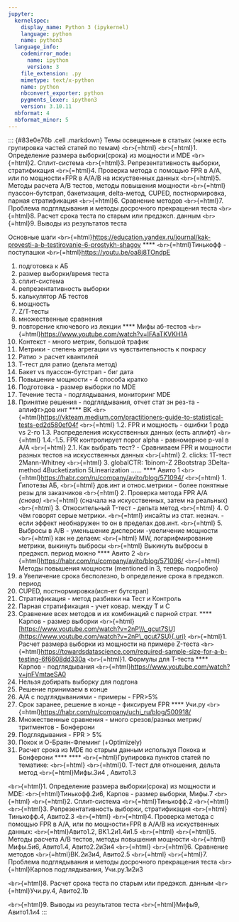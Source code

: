 ```yaml
---
jupyter:
  kernelspec:
    display_name: Python 3 (ipykernel)
    language: python
    name: python3
  language_info:
    codemirror_mode:
      name: ipython
      version: 3
    file_extension: .py
    mimetype: text/x-python
    name: python
    nbconvert_exporter: python
    pygments_lexer: ipython3
    version: 3.10.11
  nbformat: 4
  nbformat_minor: 5
---
```


::: {#83e0e76b .cell .markdown}
Темы освещенные в статьях (ниже есть групировка частей статей по темам)
`<br>`{=html} `<br>`{=html}1. Определение размера выборки(срока) из
мощности и MDE `<br>`{=html}2. Сплит-система `<br>`{=html}3.
Репрезентативность выборки, стратификация `<br>`{=html}4. Проверка
метода с помощью FPR в A/A, или по мощности+FPR в A/A/B на искуственных
данных `<br>`{=html}5. Методы расчета А/B тестов, методы повышения
мощности `<br>`{=html}пуассон-бутстрап, бакетизация, delta-метод, CUPED,
постнормировка, парная стратификация `<br>`{=html}6. Сравнение методов
`<br>`{=html}7. Проблема подглядывания и методы досрочного прекращения
теста `<br>`{=html}8. Расчет срока теста по старым или предэксп. данным
`<br>`{=html}9. Выводы из результатов теста

Основные шаги
`<br>`{=html}<https://education.yandex.ru/journal/kak-provesti-a-b-testirovanie-6-prostykh-shagov>
\*\*\*\* `<br>`{=html}Тинькофф - поступашки
`<br>`{=html}<https://youtu.be/oa8j8TOndpE>

1.  подготовка к АБ
2.  размер выборки/время теста
3.  сплит-система
4.  репрезентативность выборки
5.  калькулятор АБ тестов
6.  мощность
7.  Z/Т-тесты
8.  множественные сравнения
9.  повторение ключевого из лекции \*\*\*\* Мифы аб-тестов
    `<br>`{=html}<https://www.youtube.com/watch?v=IFAaTKVKH1A>
10. Контекст - много метрик, большой трафик
11. Метрики - степень агрегации vs чувствительность к покрасу
12. Ратио \> расчет квантилей
13. Т-тест для ратио (дельта метод)
14. Бакет vs пуассон-бутстрап - биг дата
15. Повышение мощности - 4 способа кратко
16. Подготовка - размер выборки по MDE
17. Течение теста - подглядывания, мониторинг MDE
18. Принятие решения - подглядывания, отчет стат зн рез-та - аплифт\>дов
    инт \*\*\*\* ВК
    `<br>`{=html}<https://vkteam.medium.com/practitioners-guide-to-statistical-tests-ed2d580ef04f>
    `<br>`{=html} 1.2. FPR и мощность - ошибки 1 рода vs 2-го 1.3.
    Распределения искусственных данных (есть аплифт) `<br>`{=html}
    1.4.-1.5. FPR контролирует порог alpha - равномерное p-val в A/A
    `<br>`{=html} 2.1. Как выбрать тест? - Сравниваем FPR и мощности
    разных тестов на искусственных данных `<br>`{=html} 2. clicks:
    1Т-тест 2Mann-Whitney `<br>`{=html} 3. globalCTR: 1binom-Z
    2Bootstrap 3Delta-method 4Bucketization 5Linearization \...\...
    \*\*\*\* Авито 1
    `<br>`{=html}<https://habr.com/ru/company/avito/blog/571094/>
    `<br>`{=html} 1. Гипотезы АБ, `<br>`{=html} дов.инт и
    относ.метрики - более понятные резы для заказчиков `<br>`{=html} 2.
    Проверка метода FPR A/A *(снова)* `<br>`{=html} (сначала на
    искусственных, затем на реальных) `<br>`{=html} 3. Относительный
    T-тест - дельта метод `<br>`{=html} 4. О чём говорят серые метрики.
    `<br>`{=html} инсайты из стат. незнач. - если эффект необнаружен то
    он в пределах дов.инт. `<br>`{=html} 5. Выбросы в A/B - уменьшение
    дисперсии -увеличение мощности `<br>`{=html} как не делаем:
    `<br>`{=html} MW, логарифмирование метрики, выкинуть выбросы
    `<br>`{=html} Выкинуть выбросы в предэксп. период можно \*\*\*\*
    Авито 2
    `<br>`{=html}<https://habr.com/ru/company/avito/blog/571096/>
    `<br>`{=html}Методы повышения мощности (mentioned in 3, теперь
    подробно)
19. a Увеличение срока бесполезно, b определение срока в предэксп.
    период
20. CUPED, постнормировка(исп-ет бутстрап)
21. Стратификация - метод разбивки на Тест и Контроль
22. Парная стратификация - учет ковар. между Т и С
23. Сравнение всех методов и их комбинаций с парной страт. \*\*\*\*
    Карпов - размер выборки
    `<br>`{=html}[https://www.youtube.com/watch?v=2nP\\\_gcut7SU](https://www.youtube.com/watch?v=2nP\_gcut7SU){.uri}
    `<br>`{=html}1. Расчет размера выборки из мощности на примере
    Z-теста
    `<br>`{=html}<https://towardsdatascience.com/required-sample-size-for-a-b-testing-6f6608dd330a>
    `<br>`{=html}1. Формулы для Т-теста \*\*\*\* Карпов - подглядывания
    `<br>`{=html}<https://www.youtube.com/watch?v=jnFVmtaeSA0>
24. Нельзя добирать выборку для подгона
25. Решение принимаем в конце
26. А/А с подглядываниями - примеры - FPR\>5%
27. Срок заранее, решение в конце - фиксируем FPR \*\*\*\* Учи.ру
    `<br>`{=html}<https://habr.com/ru/company/uchi_ru/blog/500918/>
28. Множественные сравнения - много срезов/разных метрик/тритментов -
    Бонферони
29. Подглядывания - FPR \> 5%
30. Покок и О-Браян-Флеминг (+Optimizely)
31. Расчет срока из MDE по старым данным используя Покока и Бонферони
    \*\*\*\* \*\*\*\* `<br>`{=html}Групировка пунктов статей по
    тематике: `<br>`{=html} `<br>`{=html}0. Т-тест для отношения, дельта
    метод `<br>`{=html}Мифы.3и4 , Авито1.3

`<br>`{=html}1. Определение размера выборки(срока) из мощности и MDE:
`<br>`{=html}Тинькофф.2и6, Карпов - размер выборки, Мифы.7 `<br>`{=html}
`<br>`{=html}2. Сплит-система `<br>`{=html}Тинькофф.2 `<br>`{=html}
`<br>`{=html}3. Репрезентативность выборки, стратификация
`<br>`{=html}Тинькофф.4, Авито2.3 `<br>`{=html} `<br>`{=html}4. Проверка
метода с помощью FPR в A/A, или по мощности+FPR в A/A/B на искуственных
данных: `<br>`{=html}Авито1.2, ВК1.2и1.4и1.5 `<br>`{=html}
`<br>`{=html}5. Методы расчета А/B тестов, методы повышения мощности
`<br>`{=html}Мифы.5и6, Авито1.4, Авито2.2и3и4 `<br>`{=html}
`<br>`{=html}6. Сравнение методов `<br>`{=html}ВК.2и3и4, Авито2.5
`<br>`{=html} `<br>`{=html}7. Проблема подглядывания и методы досрочного
прекращения теста `<br>`{=html}Карпов подглядывания, Учи.ру.1и2и3

`<br>`{=html}8. Расчет срока теста по старым или предэксп. данным
`<br>`{=html}Учи.ру.4, Авито2.1b

`<br>`{=html}9. Выводы из результатов теста `<br>`{=html}Мифы9,
Авито1.1и4
:::

